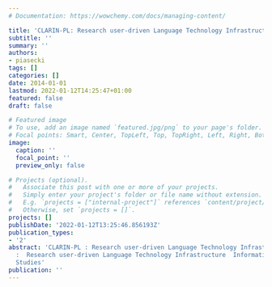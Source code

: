 ```yaml
---
# Documentation: https://wowchemy.com/docs/managing-content/

title: 'CLARIN-PL: Research user-driven Language Technology Infrastructure'
subtitle: ''
summary: ''
authors:
- piasecki
tags: []
categories: []
date: 2014-01-01
lastmod: 2022-01-12T14:25:47+01:00
featured: false
draft: false

# Featured image
# To use, add an image named `featured.jpg/png` to your page's folder.
# Focal points: Smart, Center, TopLeft, Top, TopRight, Left, Right, BottomLeft, Bottom, BottomRight.
image:
  caption: ''
  focal_point: ''
  preview_only: false

# Projects (optional).
#   Associate this post with one or more of your projects.
#   Simply enter your project's folder or file name without extension.
#   E.g. `projects = ["internal-project"]` references `content/project/deep-learning/index.md`.
#   Otherwise, set `projects = []`.
projects: []
publishDate: '2022-01-12T13:25:46.856193Z'
publication_types:
- '2'
abstract: 'CLARIN-PL : Research user-driven Language Technology Infrastructure  CLARIN-PL
  :  Research user-driven Language Technology Infrastructure  Information and Book
  Studies'
publication: ''
---
```

